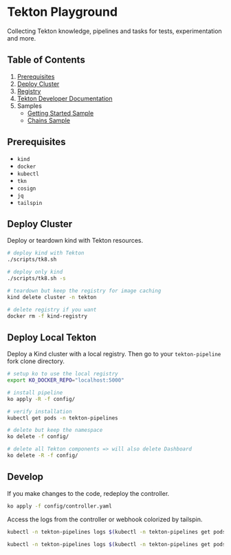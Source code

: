# Tekton Playground

Collecting Tekton knowledge, pipelines and tasks for tests, experimentation and more.

## Table of Contents

1. [Prerequisites](#prerequisites)
1. [Deploy Cluster](#deploy-cluster)
1. [Registry](cluster/registry.md)
1. [Tekton Developer Documentation](docs/tekton-dev-docs.md)
1. Samples
   - [Getting Started Sample](samples/getting-started/getting-started-sample.md)
   - [Chains Sample](samples/chains/chains-sample.md)

## Prerequisites

- `kind`
- `docker`
- `kubectl`
- `tkn`
- `cosign`
- `jq`
- `tailspin`

## Deploy Cluster

Deploy or teardown kind with Tekton resources.

```sh
# deploy kind with Tekton
./scripts/tk8.sh

# deploy only kind
./scripts/tk8.sh -s

# teardown but keep the registry for image caching
kind delete cluster -n tekton

# delete registry if you want
docker rm -f kind-registry
```

## Deploy Local Tekton

Deploy a Kind cluster with a local registry. Then go to your `tekton-pipeline` fork clone directory.

```sh
# setup ko to use the local registry
export KO_DOCKER_REPO="localhost:5000"

# install pipeline
ko apply -R -f config/

# verify installation
kubectl get pods -n tekton-pipelines

# delete but keep the namespace
ko delete -f config/

# delete all Tekton components => will also delete Dashboard
ko delete -R -f config/
```

## Develop

If you make changes to the code, redeploy the controller.

```sh
ko apply -f config/controller.yaml
```

Access the logs from the controller or webhook colorized by tailspin.

```sh
kubectl -n tekton-pipelines logs $(kubectl -n tekton-pipelines get pods -l app=tekton-pipelines-controller -o name) | tspin

kubectl -n tekton-pipelines logs $(kubectl -n tekton-pipelines get pods -l app=tekton-pipelines-webhook -o name) | tspin
```
